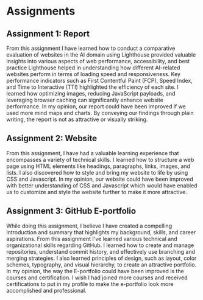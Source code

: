 # Assignments
## Assignment 1: Report
From this assignment I have learned how to conduct a comparative evaluation of websites in the AI domain using Lighthouse provided valuable insights into various aspects of web performance, accessibility, and best practice Lighthouse helped in understanding how different AI-related websites perform in terms of loading speed and responsiveness.
Key performance indicators such as First Contentful Paint (FCP), Speed Index, and Time to Interactive (TTI) highlighted the efficiency of each site. I learned how optimizing images, reducing JavaScript payloads, and leveraging browser caching can significantly enhance website performance.
In my opinion, our report could have been improved if we used more mind maps and charts. By conveying our findings through plain writing, the report is not as attractive or visually striking.

## Assignment 2: Website
From this assignment, I have had a valuable learning experience that encompasses a variety of technical skills. I learned how to structure a web page using HTML elements like headings, paragraphs, links, images, and lists.
I also discovered how to style and bring my website to life by using CSS and Javascript.
In my opinion, our website could have been improved with better understanding of CSS and Javascript which would have enabled us to customize and style the website further to make it more attractive.

## Assignment 3: GitHub E-portfolio
While doing this assignment, I believe I have created a compelling introduction and summary that highlights my background, skills, and career aspirations.
From this assignment I've learned various technical and organizational skills regarding GitHub. I learned how to create and manage repositories, understand commit history, and effectively use branching and merging strategies.
I also learned principles of design, such as layout, color schemes, typography, and visual hierarchy, to create an attractive portfolio.
In my opinion, the way the E-portfolio could have been improved is the courses and certification. I wish I had joined more courses and received certifications to put in my profile to make the e-portfolio look more accomplished and professional.
